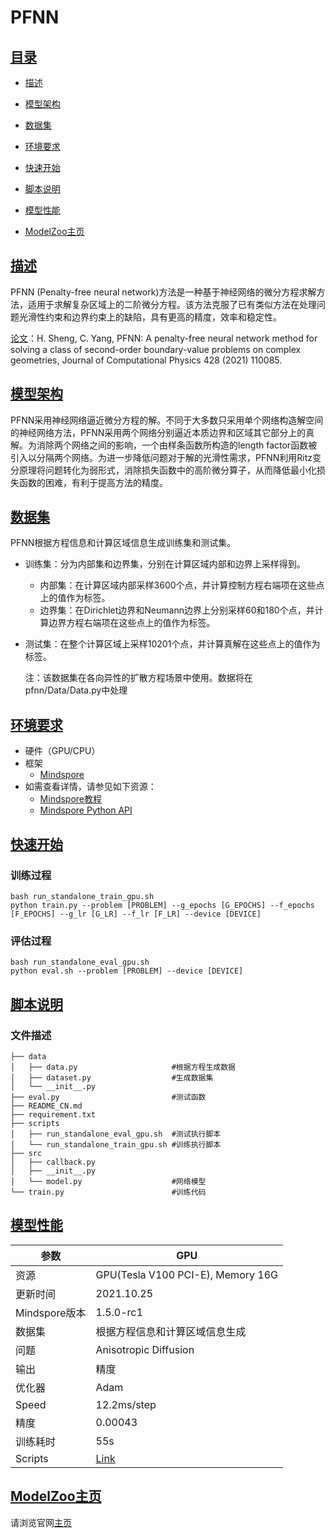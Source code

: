 # PFNN

## [目录](#目录)

- [描述](#描述)

- [模型架构](#模型架构)

- [数据集](#数据集)

- [环境要求](#环境要求)

- [快速开始](#快速开始)

- [脚本说明](#脚本说明)

- [模型性能](#模型性能)

- [ModelZoo主页](https://gitee.com/mindspore/models)

## [描述](#目录)

PFNN (Penalty-free neural network)方法是一种基于神经网络的微分方程求解方法，适用于求解复杂区域上的二阶微分方程。该方法克服了已有类似方法在处理问题光滑性约束和边界约束上的缺陷，具有更高的精度，效率和稳定性。

[论文](https://www.sciencedirect.com/science/article/pii/S0021999120308597)：H. Sheng, C. Yang, PFNN: A penalty-free neural network method for solving a class of second-order boundary-value problems on complex geometries, Journal of Computational Physics 428 (2021) 110085.

## [模型架构](#目录)

PFNN采用神经网络逼近微分方程的解。不同于大多数只采用单个网络构造解空间的神经网络方法，PFNN采用两个网络分别逼近本质边界和区域其它部分上的真解。为消除两个网络之间的影响，一个由样条函数所构造的length factor函数被引入以分隔两个网络。为进一步降低问题对于解的光滑性需求，PFNN利用Ritz变分原理将问题转化为弱形式，消除损失函数中的高阶微分算子，从而降低最小化损失函数的困难，有利于提高方法的精度。

## [数据集](#目录)

PFNN根据方程信息和计算区域信息生成训练集和测试集。

- 训练集：分为内部集和边界集，分别在计算区域内部和边界上采样得到。
    - 内部集：在计算区域内部采样3600个点，并计算控制方程右端项在这些点上的值作为标签。
    - 边界集：在Dirichlet边界和Neumann边界上分别采样60和180个点，并计算边界方程右端项在这些点上的值作为标签。

- 测试集：在整个计算区域上采样10201个点，并计算真解在这些点上的值作为标签。

    注：该数据集在各向异性的扩散方程场景中使用。数据将在pfnn/Data/Data.py中处理

## [环境要求](#目录)

- 硬件（GPU/CPU）
- 框架
    - [Mindspore](https://www.mindspore.cn/install/en)
- 如需查看详情，请参见如下资源：
    - [Mindspore教程](#https://www.mindspore.cn/tutorials/zh-CN/r1.8/index.html)
    - [Mindspore Python API](#https://www.mindspore.cn/docs/api/zh-CN/r1.8/index.html)

## [快速开始](#目录)

### 训练过程

```shell
bash run_standalone_train_gpu.sh
python train.py --problem [PROBLEM] --g_epochs [G_EPOCHS] --f_epochs [F_EPOCHS] --g_lr [G_LR] --f_lr [F_LR] --device [DEVICE]
```

### 评估过程

```shell
bash run_standalone_eval_gpu.sh
python eval.sh --problem [PROBLEM] --device [DEVICE]
```

## [脚本说明](#目录)

### 文件描述

```shell
├── data
│   ├── data.py                     #根据方程生成数据
│   ├── dataset.py                  #生成数据集
│   └── __init__.py
├── eval.py                         #测试函数
├── README_CN.md
├── requirement.txt
├── scripts
│   ├── run_standalone_eval_gpu.sh  #测试执行脚本
│   └── run_standalone_train_gpu.sh #训练执行脚本
├── src
│   ├── callback.py
│   ├── __init__.py
│   └── model.py                    #网络模型
└── train.py                        #训练代码
```

## [模型性能](#目录)

| 参数          | GPU                                                          |
| ------------- | ------------------------------------------------------------ |
| 资源          | GPU(Tesla V100 PCI-E), Memory 16G                            |
| 更新时间      | 2021.10.25                                                   |
| Mindspore版本 | 1.5.0-rc1                                                    |
| 数据集        | 根据方程信息和计算区域信息生成                               |
| 问题          | Anisotropic Diffusion                                        |
| 输出          | 精度                                                         |
| 优化器        | Adam                                                         |
| Speed         | 12.2ms/step                                                   |
| 精度          | 0.00043                                                      |
| 训练耗时      | 55s                                                          |
| Scripts       | [Link](https://gitee.com/mindspore/models/tree/r1.8/research/hpc/pfnn) |

## [ModelZoo主页](#目录)

请浏览官网[主页](https://gitee.com/mindspore/models)
